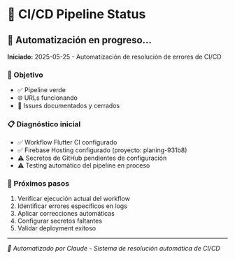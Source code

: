 # 🚀 CI/CD Pipeline Status

## 🔄 Automatización en progreso...

**Iniciado:** 2025-05-25 - Automatización de resolución de errores de CI/CD

### 🎯 Objetivo
- ✅ Pipeline verde 
- 🌐 URLs funcionando 
- 📝 Issues documentados y cerrados

### 📋 Diagnóstico inicial
- ✅ Workflow Flutter CI configurado
- ✅ Firebase Hosting configurado (proyecto: planing-931b8)
- ⚠️ Secretos de GitHub pendientes de configuración
- ⚠️ Testing automático del pipeline en proceso

### 🔧 Próximos pasos
1. Verificar ejecución actual del workflow
2. Identificar errores específicos en logs
3. Aplicar correcciones automáticas
4. Configurar secretos faltantes
5. Validar deployment exitoso

---
*🤖 Automatizado por Claude - Sistema de resolución automática de CI/CD*
